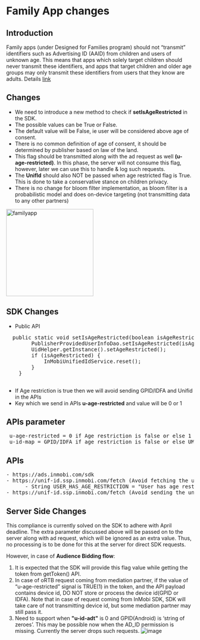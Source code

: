 # Family App changes
## Introduction
Family apps (under Designed for Families program) should not “transmit” identifiers such as Advertising ID (AAID) from children and users of unknown age. This means that apps which solely target children should never transmit these identifiers, and apps that target children and older age groups may only transmit these identifiers from users that they know are adults. 
Details [link](https://support.google.com/googleplay/android-developer/answer/11043825 ) 

## Changes
* We need to introduce a new method to check if **setIsAgeRestricted** in the SDK.
* The possible values can be True or False.
* The default value will be False, ie user will be considered above age of consent.
* There is no common definition of age of consent, it should be determined by publisher based on law of the land.
* This flag should be transmitted along with the ad request as well **(u-age-restricted)**. In this phase, the server will not consume this flag, however, later we can use this to handle & log such requests.
* The **UnifId** should also NOT be passed when age restricted flag is True. This is done to take a conservative stance on children privacy. 
* There is no change for bloom filter implementation, as bloom filter is a probabilistic model and does on-device targeting (not transmitting data to any other partners)


<img width="234" alt="familyapp" src="https://user-images.githubusercontent.com/6571244/157170176-4a7e1235-1cb5-43cc-acb3-a113d40388cd.png">

## SDK Changes
* Public API 
<pre>
  public static void setIsAgeRestricted(boolean isAgeRestricted) {
        PublisherProvidedUserInfoDao.setIsAgeRestricted(isAgeRestricted);
        UidHelper.getInstance().setAgeRestricted();
        if (isAgeRestricted) {
            InMobiUnifiedIdService.reset();
        }
    }
  </pre>
* If Age restriction is true then we will avoid sending GPID/IDFA and Unifid in the APIs
* Key which we send in APIs **u-age-restricted** and value will be 0 or 1

## APIs parameter
<pre>
 u-age-restricted = 0 if Age restriction is false or else 1
 u-id-map = GPID/IDFA if age restriction is false or else UM5(MD5) and O1(SHA1) will be sent to API
</pre>

## APIs
<pre>
- https://ads.inmobi.com/sdk
- https://unif-id.ssp.inmobi.com/fetch (Avoid fetching the unifid if age restriction is true)
      - String USER_HAS_AGE_RESTRICTION = "User has age restriction";
- https://unif-id.ssp.inmobi.com/fetch (Avoid sending the unifid if age restriction is true)
</pre>

## Server Side Changes

This compliance is currently solved on the SDK to adhere with April deadline. The extra parameter discussed above will be passed on to the server along with ad request, which will be ignored as an extra value. Thus, no processing is to be done for this at the server for direct SDK requests.

However, in case of **Audience Bidding flow**:
1.	It is expected that the SDK will provide this flag value while getting the token from getToken() API. 
2.	In case of oRTB request coming from mediation partner, if the value of “u-age-restricted” signal is TRUE(1) in the token, and the API payload contains device id, DO NOT store or process the device id(GPID or IDFA). Note that in case of request coming from InMobi SDK, SDK will take care of not transmitting device id, but some mediation partner may still pass it.
3.	Need to support when **"u-id-adt"** is 0 and GPID(Android) is ‘string of zeroes’. This may be possible now when the AD_ID permission is missing. Currently the server drops such requests.
![image](https://user-images.githubusercontent.com/6571244/157183606-0df3824e-e80d-4e03-8adf-c7200501c34b.png)


